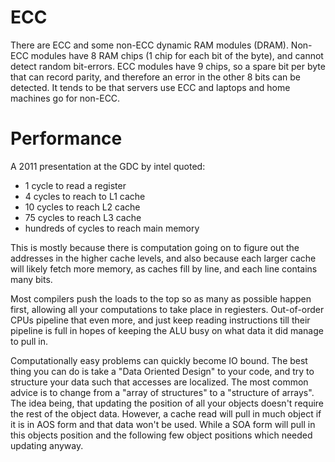 # ECC

There are ECC and some non-ECC dynamic RAM modules (DRAM).
Non-ECC modules have 8 RAM chips (1 chip for each bit of the byte), and cannot detect random bit-errors.
ECC modules have 9 chips, so a spare bit per byte that can record parity, and therefore an error in the other 8 bits can be detected.
It tends to be that servers use ECC and laptops and home machines go for non-ECC.

# Performance
A 2011 presentation at the GDC by intel quoted:
- 1 cycle to read a register
- 4 cycles to reach to L1 cache
- 10 cycles to reach L2 cache
- 75 cycles to reach L3 cache
- hundreds of cycles to reach main memory

This is mostly because there is computation going on to figure out the addresses in the higher cache levels, and also because each larger cache will likely fetch more memory, as caches fill by line, and each line contains many bits.

Most compilers push the loads to the top so as many as possible happen first, allowing all your computations to take place in regiesters. Out-of-order CPUs pipeline that even more, and just keep reading instructions till their pipeline is full in hopes of keeping the ALU busy on what data it did manage to pull in.

Computationally easy problems can quickly become IO bound.
The best thing you can do is take a "Data Oriented Design" to your code, and try to structure your data such that accesses are localized.
The most common advice is to change from a "array of structures" to a "structure of arrays".
The idea being, that updating the position of all your objects doesn't require the rest of the object data.
However, a cache read will pull in much object if it is in AOS form and that data won't be used.
While a SOA form will pull in this objects position and the following few object positions which needed updating anyway. 
